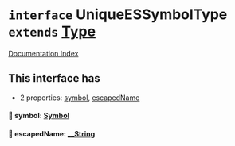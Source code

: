 # `interface` UniqueESSymbolType `extends` [Type](../interface.Type/README.md)

[Documentation Index](../README.md)

## This interface has

- 2 properties:
[symbol](#-symbol-symbol),
[escapedName](#-escapedname-string)


#### 📄 symbol: [Symbol](../interface.Symbol/README.md)



#### 📄 escapedName: [\_\_String](../type.__String/README.md)



